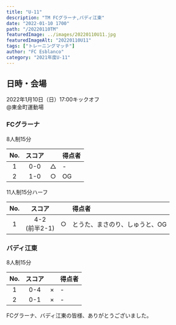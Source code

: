 ```yaml
---
title: "U-11"
description: "TM FCグラーナ,バディ江東"
date: "2022-01-10 1700"
path: "/20220110TM"
featuredImage: ../images/20220110U11.jpg
featuredImageAlt: "20220110U11"
tags: ["トレーニングマッチ"]
author: "FC Esblanco"
category: "2021年度U-11"
---
```


## 日時・会場

2022年1月10日（日）17:00キックオフ   
@東金町運動場

### FCグラーナ

8人制15分   


| No.| スコア |   | 得点者  |
|:--:|:------:|:-:|:--------|
| 1  | 0-0    | △ |- |
| 2  | 1-0    | ○ |OG |

11人制15分ハーフ   

| No.| スコア |   | 得点者  |
|:--:|:------:|:-:|:--------|
| 1  | 4-2<br/>(前半2-1)    | ○ |とうた、まさのり、しゅうと、OG |

### バディ江東

8人制15分   


| No.| スコア |   | 得点者  |
|:--:|:------:|:-:|:--------|
| 1  | 0-4    | × |- |
| 2  | 0-1    | × |- |


FCグラーナ、バディ江東の皆様、ありがとうございました。
